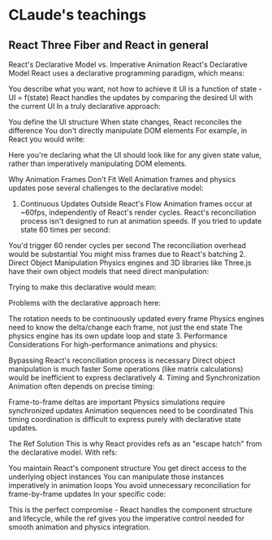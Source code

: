 # CLaude's teachings

## React Three Fiber and React in general

React's Declarative Model vs. Imperative Animation
React's Declarative Model
React uses a declarative programming paradigm, which means:

You describe what you want, not how to achieve it
UI is a function of state - UI = f(state)
React handles the updates by comparing the desired UI with the current UI
In a truly declarative approach:

You define the UI structure
When state changes, React reconciles the difference
You don't directly manipulate DOM elements
For example, in React you would write:

Here you're declaring what the UI should look like for any given state value, rather than imperatively manipulating DOM elements.

Why Animation Frames Don't Fit Well
Animation frames and physics updates pose several challenges to the declarative model:

1. Continuous Updates Outside React's Flow
   Animation frames occur at ~60fps, independently of React's render cycles. React's reconciliation process isn't designed to run at animation speeds. If you tried to update state 60 times per second:

You'd trigger 60 render cycles per second
The reconciliation overhead would be substantial
You might miss frames due to React's batching 2. Direct Object Manipulation
Physics engines and 3D libraries like Three.js have their own object models that need direct manipulation:

Trying to make this declarative would mean:

Problems with the declarative approach here:

The rotation needs to be continuously updated every frame
Physics engines need to know the delta/change each frame, not just the end state
The physics engine has its own update loop and state 3. Performance Considerations
For high-performance animations and physics:

Bypassing React's reconciliation process is necessary
Direct object manipulation is much faster
Some operations (like matrix calculations) would be inefficient to express declaratively 4. Timing and Synchronization
Animation often depends on precise timing:

Frame-to-frame deltas are important
Physics simulations require synchronized updates
Animation sequences need to be coordinated
This timing coordination is difficult to express purely with declarative state updates.

The Ref Solution
This is why React provides refs as an "escape hatch" from the declarative model. With refs:

You maintain React's component structure
You get direct access to the underlying object instances
You can manipulate those instances imperatively in animation loops
You avoid unnecessary reconciliation for frame-by-frame updates
In your specific code:

This is the perfect compromise - React handles the component structure and lifecycle, while the ref gives you the imperative control needed for smooth animation and physics integration.
